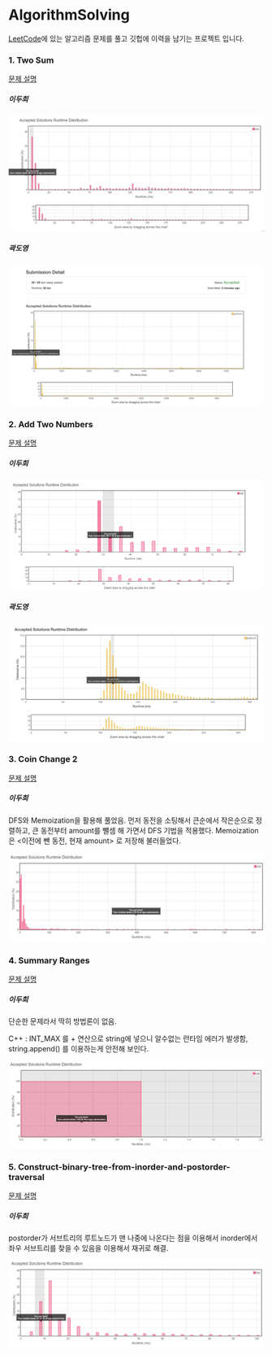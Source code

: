 # AlgorithmSolving

[LeetCode](https://leetcode.com/)에 있는 알고리즘 문제를 풀고 깃헙에 이력을 남기는 프로젝트 입니다.

### 1. Two Sum

[문제 설명](https://leetcode.com/problems/two-sum/description/)

##### 이두희

![KakaoTalk_Photo_2018-09-18-06-25-40](leetCode/1.%20Two%20Sum/resource/KakaoTalk_Photo_2018-09-18-06-25-40.jpeg)

##### 곽도영

![KakaoTalk_Photo_2018-09-18-06-25-57](leetCode/1.%20Two%20Sum/resource/KakaoTalk_Photo_2018-09-18-06-25-57.jpeg)

### 2. Add Two Numbers

[문제 설명](https://leetcode.com/problems/add-two-numbers/description/)


##### 이두희

![KakaoTalk_Photo_2018-09-18-06-25-26](leetCode/2.%20Add%20Two%20Numbers/resource/KakaoTalk_Photo_2018-09-18-06-25-26.png)

##### 곽도영

![KakaoTalk_Photo_2018-09-18-06-25-05](leetCode/2.%20Add%20Two%20Numbers/resource/KakaoTalk_Photo_2018-09-18-06-25-05.png)

### 3. Coin Change 2

[문제 설명](https://leetcode.com/problems/coin-change-2/description/)

##### 이두희

DFS와 Memoization을 활용해 풀었음.
먼저 동전을 소팅해서 큰순에서 작은순으로 정렬하고, 큰 동전부터 amount를 뺄셈 해 가면서 DFS 기법을 적용했다.
Memoization은 <이전에 뺀 동전, 현재 amount> 로 저장해 불러들었다.

![coint_change2_duhee](leetCode/3.%20Coin%20Change%202/resource/duhee.png)

### 4. Summary Ranges

[문제 설명](https://leetcode.com/problems/summary-ranges/)

##### 이두희

단순한 문제라서 딱히 방법론이 없음.

C++ : INT_MAX 를 + 연산으로 string에 넣으니 알수없는 런타임 에러가 발생함, string.append() 를 이용하는게 안전해 보인다.

![summaryRangesDuhee](leetCode/4.%20Summary%20Ranges/resource/duhee.png)

### 5. Construct-binary-tree-from-inorder-and-postorder-traversal

[문제 설명](https://leetcode.com/problems/construct-binary-tree-from-inorder-and-postorder-traversal/)

##### 이두희

postorder가 서브트리의 루트노드가 맨 나중에 나온다는 점을 이용해서 inorder에서 좌우 서브트리를 찾을 수 있음을 이용해서 재귀로 해결.

![summaryRangesDuhee](leetCode/5.%20Construct%20Binary%20Tree%20from%20order/resource/duhee.png)
